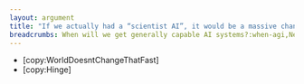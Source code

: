 ```yaml
---
layout: argument
title: "If we actually had a “scientist AI”, it would be a massive change in the world - and the world simply doesn’t change that fast"
breadcrumbs: When will we get generally capable AI systems?:when-agi,Never:never,I don’t know but truly intelligent machines - that seems really weird:seems-weird,If we actually had a “scientist AI” it would be a massive change in the world - and the world simply doesn’t change that fast:fast-changes
---
```

<ul><li>[copy:WorldDoesntChangeThatFast]</li>
<li>[copy:Hinge]</li>
